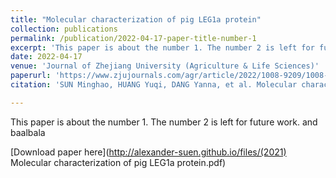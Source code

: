 ```yaml
---
title: "Molecular characterization of pig LEG1a protein"
collection: publications
permalink: /publication/2022-04-17-paper-title-number-1
excerpt: 'This paper is about the number 1. The number 2 is left for future work.'
date: 2022-04-17
venue: 'Journal of Zhejiang University (Agriculture & Life Sciences)'
paperurl: 'https://www.zjujournals.com/agr/article/2022/1008-9209/1008-9209-2022-48-2-261.shtml'
citation: 'SUN Minghao, HUANG Yuqi, DANG Yanna, et al. Molecular characterization of pig LEG1a protein[J]. Journal of Zhejiang University (Agriculture & Life Sciences), 2022, 48(2): 261-268. (In Chinese)'

---
```

<!-- SUN Minghao, HUANG Yuqi, DANG Yanna, et al. Molecular characterization of pig LEG1a protein[J]. Journal of Zhejiang University (Agriculture & Life Sciences), 2022, 48(2): 261-268. (In Chinese) -->

This paper is about the number 1. The number 2 is left for future work. and baalbala

[Download paper here](http://alexander-suen.github.io/files/(2021) Molecular characterization of pig LEG1a protein.pdf)

<!-- This is a way of imbedding downloadable files online -->
